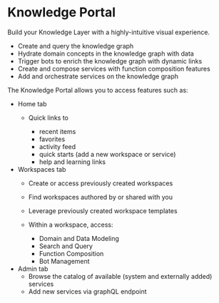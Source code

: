 # Knowledge Portal



Build your Knowledge Layer with a highly-intuitive visual experience.

* Create and query the knowledge graph
* Hydrate domain concepts in the knowledge graph with data
* Trigger bots to enrich the knowledge graph with dynamic links
* Create and compose services with function composition features
* Add and orchestrate services on the knowledge graph

The Knowledge Portal allows you to access features such as:

* Home tab
  * Quick links to 

    * recent items
    * favorites
    * activity feed
    * quick starts \(add a new workspace or service\)
    * help and learning links
* Workspaces tab
  * Create or access previously created workspaces
  * Find workspaces authored by or shared with you
  * Leverage previously created workspace templates
  * Within a workspace, access:

    * Domain and Data Modeling
    * Search and Query
    * Function Composition 
    * Bot Management 
* Admin tab
  * Browse the catalog of available \(system and externally added\) services
  * Add new services via graphQL endpoint

